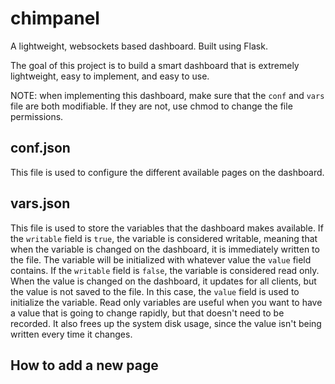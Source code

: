 # chimpanel
A lightweight, websockets based dashboard. Built using Flask.

The goal of this project is to build a smart dashboard that is extremely lightweight, easy to implement, and easy to use.


NOTE: when implementing this dashboard, make sure that the `conf` and `vars` file are both modifiable. If they are not, use chmod to change the file permissions.

## conf.json
This file is used to configure the different available pages on the dashboard.

## vars.json
This file is used to store the variables that the dashboard makes available. If the `writable` field is `true`, the variable is considered writable, meaning that when the variable is changed on the dashboard, it is immediately written to the file. The variable will be initialized with whatever value the `value` field contains. If the `writable` field is `false`, the variable is considered read only. When the value is changed on the dashboard, it updates for all clients, but the value is not saved to the file. In this case, the `value` field is used to initialize the variable. Read only variables are useful when you want to have a value that is going to change rapidly, but that doesn't need to be recorded. It also frees up the system disk usage, since the value isn't being written every time it changes.

## How to add a new page

